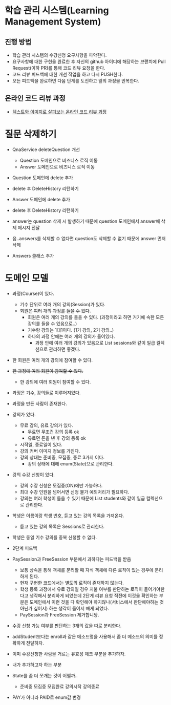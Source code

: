 # 학습 관리 시스템(Learning Management System)
## 진행 방법
* 학습 관리 시스템의 수강신청 요구사항을 파악한다.
* 요구사항에 대한 구현을 완료한 후 자신의 github 아이디에 해당하는 브랜치에 Pull Request(이하 PR)를 통해 코드 리뷰 요청을 한다.
* 코드 리뷰 피드백에 대한 개선 작업을 하고 다시 PUSH한다.
* 모든 피드백을 완료하면 다음 단계를 도전하고 앞의 과정을 반복한다.

## 온라인 코드 리뷰 과정
* [텍스트와 이미지로 살펴보는 온라인 코드 리뷰 과정](https://github.com/next-step/nextstep-docs/tree/master/codereview)

# 질문 삭제하기
* QnaService deleteQuestion 개선
  * Question 도메인으로 비즈니스 로직 이동
  * Answer 도메인으로 비즈니스 로직 이동

* Question 도메인에 delete 추가
* delete 후 DeleteHistory 리턴하기

* Answer 도메인에 delete 추가
* delete 후 DeleteHistory 리턴하기

* answer는 question 삭제 시 발생하기 때문에 question 도메인에서 answer에 삭제 메시지 전달
* 음..answers를 삭제할 수 없다면 question도 삭제할 수 없기 때문에 answer 먼저 삭제

* Answers 클래스 추가

# 도메인 모델
* 과정(Course)이 있다.
  * 기수 단위로 여러 개의 강의(Session)가 있다.
  * ~~회원은 여러 개의 과정를 들을 수 있다.~~
    * 회원은 여러 개의 강의를 들을 수 있다. (과정이라고 하면 거기에 속한 모든 강의를 들을 수 있음으로..)
    * 기수랑 강의는 1대1이다. (1기 강의, 2기 강의..)
    * 하나의 과정 안에는 여러 개의 강의가 들어있다.
      * 과정 안에 여러 개의 강의가 있음으로 List<Session> sessions와 같이 일급 컬렉션으로 관리하면 좋겠다.
* 한 회원은 여러 개의 강의에 참여할 수 있다.
* ~~한 과정에 여러 회원이 참여할 수 있다.~~
  * 한 강의에 여러 회원이 참여할 수 있다.
* 과정은 기수, 강의들로 이루어져있다.
* 과정을 만든 사람이 존재한다.
* 강의가 있다.
  * 무료 강의, 유료 강의가 있다.
    * 무료면 무조건 강의 등록 ok
    * 유료면 돈을 낸 후 강의 등록 ok
  * 시작일, 종료일이 있다.
  * 강의 커버 이미지 정보를 가진다.
  * 강의 상태는 준비중, 모집중, 종료 3가지 이다.
    * 강의 상태에 대해 enum(State)으로 관리한다.
* 강의 수강 신청이 있다.
  * 강의 수강 신청은 모집중(ON)에만 가능하다.
  * 최대 수강 인원을 넘어서면 신청 불가 예외처리가 필요하다.
  * 강의는 여러 학생이 들을 수 있기 때문에 List<Student> students와 같이 일급 컬렉션으로 관리한다.
* 학생은 이름이랑 학생 번호, 듣고 있는 강의 목록을 가져온다.
  * 듣고 있는 강의 목록은 Sessions로 관리한다.
* 학생은 동일 기수 강의를 중복 신청할 수 없다.

* 2단계 피드백
* PaySession과 FreeSession 부분에서 과하다는 피드백을 받음
  * 보통 상속을 통해 객체를 분리할 때 자식 객체에 다른 로직이 있는 경우에 분리하게 된다.
  * 현재 구현한 코드에서는 별도의 로직이 존재하지 않는다.
  * 학생 등록 과정에서 유료 강의일 경우 지불 여부를 판단하는 로직이 들어가야한다고 생각해서 분리하게 되었는데 
  2단게 리뷰 요청 직전에 이것을 확인하는 부분은 도메인에서 이런 것을 다 확인해야 하지않나(서비스에서 판단해야하는 것 아닌가 싶어서)
  하는 생각이 들어서 빼게 되었다.
  * PaySession과 FreeSession 제거합니당.
* 수강 신청 가능 여부를 판단하는 3개의 값을 따로 분리한다.
* addStudent보다는 enroll과 같은 메소드명을 사용해서 좀 더 메소드의 의미를 정확하게 전달하자.
* 이미 수강신청한 사람을 거르는 유효성 체크 부분을 추가하자.

* 내가 추가하고자 하는 부분
* State를 좀 더 쪼개는 것이 어떨까..
  * 준비중 모집중 모집완료 강의시작 강의종료
* PAY가 아니라 PAID로 enum값 변경
